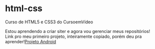 # html-css
 Curso de HTML5 e CSS3 do CursoemVídeo

Estou aprendendo a criar siter e agora vou gerenciar meus repositórios!
<br>
Link pro meu primeiro projeto, inteiramente copiado, porém deu pra aprender!<a href="https://madualvesz.github.io/Projeto-Android/">Projeto Android</a> 
